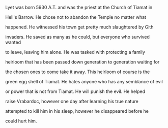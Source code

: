 Lyet was born 5930 A.T. and was the priest at the Church of Tiamat in

Hell's Barrow. He chose not to abandon the Temple no matter what

happened. He witnessed his town get pretty much slaughtered by Gith

invaders. He saved as many as he could, but everyone who survived wanted

to leave, leaving him alone. He was tasked with protecting a family

heirloom that has been passed down generation to generation waiting for

the chosen ones to come take it away. This heirloom of course is the

green egg shell of Tiamat. He hates anyone who has any semblance of evil

or power that is not from Tiamat. He will punish the evil. He helped

raise Vrabardoc, however one day after learning his true nature

attempted to kill him in his sleep, however he disappeared before he

could hurt him.

